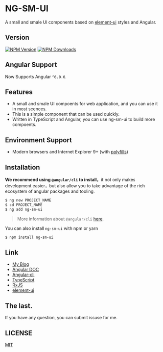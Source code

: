 # NG-SM-UI

A small and smale UI components based on [element-ui](https://https://github.com/ElemeFE) styles and Angular.

## Version

[![NPM Version][npm-image]][npm-url]
[![NPM Downloads][downloads-image]][downloads-url]

## Angular Support

Now Supports Angular `^6.0.0`.

## Features

- A small and smale UI compoents for web application, and you can use it in most scences.
- This is a simple component that can be used quickly.
- Written in TypeScript and Angular, you can use ng-sm-ui to build more compoents.

## Environment Support

* Modern browsers and Internet Explorer 9+ (with [polyfills](https://angular.io/guide/browser-support))

## Installation

**We recommend using `@angular/cli` to install**，it not only makes development easier，but also allow you to take advantage of the rich ecosystem of angular packages and tooling.

```bash
$ ng new PROJECT_NAME
$ cd PROJECT_NAME
$ ng add ng-sm-ui
```

> More information about `@angular/cli` [here](https://github.com/angular/angular-cli).

You can also install `ng-sm-ui` with npm or yarn

```bash
$ npm install ng-sm-ui
```

## Link
- [My Blog](https://wwww.fishelly.top)
- [Angular DOC](https://angular.io/)
- [Angular-cli](https://cli.angular.io/)
- [TypeScript](https://www.typescriptlang.org/)
- [RxJS](https://github.com/ReactiveX/rxjs)
- [element-ui](https://github.com/ElemeFE)

## The last.
If you have any question, you can submit issuse for me.

## LICENSE
[MIT](LICENSE)

[npm-image]: https://img.shields.io/npm/v/ng-sm-ui.svg
[npm-url]: https://npmjs.org/package/ng-sm-ui
[downloads-image]: https://img.shields.io/npm/dm/ng-sm-ui.svg
[downloads-url]: https://npmjs.org/package/ng-sm-ui
